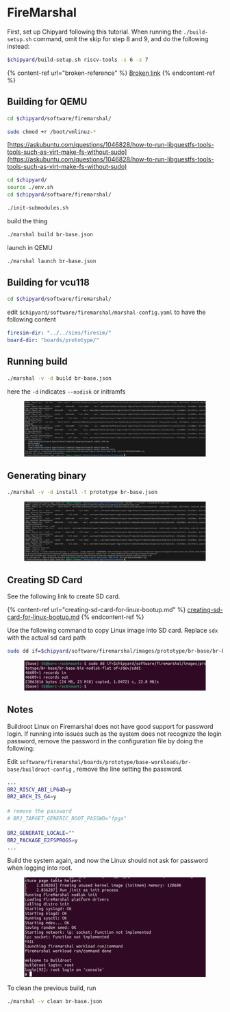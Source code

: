# FireMarshal



First, set up Chipyard following this tutorial. When running the `./build-setup.sh` command, omit the skip for step 8 and 9, and do the following instead:

```bash
$chipyard/build-setup.sh riscv-tools -s 6 -s 7 
```

{% content-ref url="broken-reference" %}
[Broken link](broken-reference)
{% endcontent-ref %}





## Building for QEMU

```bash
cd $chipyard/software/firemarshal/
```

```bash
sudo chmod +r /boot/vmlinuz-*
```

[https://askubuntu.com/questions/1046828/how-to-run-libguestfs-tools-tools-such-as-virt-make-fs-without-sudo](https://askubuntu.com/questions/1046828/how-to-run-libguestfs-tools-tools-such-as-virt-make-fs-without-sudo)







```bash
cd $chipyard/
source ./env.sh
cd $chipyard/software/firemarshal/
```



```bash
./init-submodules.sh
```



build the thing

```bash
./marshal build br-base.json
```



launch in QEMU

```bash
./marshal launch br-base.json
```





## Building for vcu118

```bash
cd $chipyard/software/firemarshal/
```



edit `$chipyard/software/firemarshal/marshal-config.yaml` to have the following content

```yaml
firesim-dir: "../../sims/firesim/"
board-dir: "boards/prototype/"
```



## Running build

```bash
./marshal -v -d build br-base.json
```

here the `-d` indicates `--nodisk` or initramfs

<figure><img src="../.gitbook/assets/image (2).png" alt=""><figcaption></figcaption></figure>





## Generating binary

```bash
./marshal -v -d install -t prototype br-base.json
```

<figure><img src="../.gitbook/assets/image (3).png" alt=""><figcaption></figcaption></figure>



## Creating SD Card

See the following link to create SD card.

{% content-ref url="creating-sd-card-for-linux-bootup.md" %}
[creating-sd-card-for-linux-bootup.md](creating-sd-card-for-linux-bootup.md)
{% endcontent-ref %}



Use the following command to copy Linux image into SD card. Replace `sdx` with the actual sd card path

```bash
sudo dd if=$chipyard/software/firemarshal/images/prototype/br-base/br-base-bin-nodisk-flat of=/dev/sdx1
```

<figure><img src="../.gitbook/assets/image (5).png" alt=""><figcaption></figcaption></figure>



## Notes

Buildroot Linux on Firemarshal does not have good support for password login. If running into issues such as the system does not recognize the login password, remove the password in the configuration file by doing the following:

Edit `software/firemarshal/boards/prototype/base-workloads/br-base/buildroot-config` , remove the line setting the password.

```bash
...
BR2_RISCV_ABI_LP64D=y
BR2_ARCH_IS_64=y

# remove the password
# BR2_TARGET_GENERIC_ROOT_PASSWD="fpga"

BR2_GENERATE_LOCALE=""
BR2_PACKAGE_E2FSPROGS=y
...
```

Build the system again, and now the Linux should not ask for password when logging into root.

<figure><img src="../.gitbook/assets/image (4).png" alt=""><figcaption></figcaption></figure>







To clean the previous build, run

```bash
./marshal -v clean br-base.json
```

